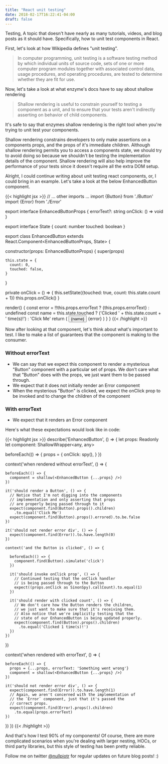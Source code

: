 ```yaml
---
title: "React unit testing"
date: 2018-02-17T16:22:41-04:00
draft: false
---
```


Testing, A topic that doesn't have nearly as many tutorials, videos, and blog
posts as it should have. Specifically, how to unit test components in React.

First, let's look at how Wikipedia defines "unit testing".

> In computer programming, unit testing is a software testing method by which
> individual units of source code, sets of one or more computer program modules
> together with associated control data, usage procedures, and operating
> procedures, are tested to determine whether they are fit for use.

Now, let's take a look at what enzyme's docs have to say about shallow rendering

> Shallow rendering is useful to constrain yourself to testing a component as a
> unit, and to ensure that your tests aren't indirectly asserting on behavior
> of child components.

It's safe to say that enzymes shallow rendering is the right tool when you're
trying to unit test your components.

Shallow rendering constrains developers to only make assertions on a components
props, and the props of it's immediate children. Although shallow rendering
permits you to access a components state, we should try to avoid doing
so because we shouldn't be testing the implementation details of the component.
Shallow rendering will also help improve the performance of your tests since it
doesn't require all the extra DOM setup.

Alright, I could continue writing about unit testing react components, or, I could
bring in an example. Let's take a look at the below EnhancedButton component.

{{< highlight jsx >}}
// ... other imports ...
import {Button} from './Button'
import {Error} from './Error'

export interface EnhancedButtonProps {
  errorText?: string
  onClick: () => void
}

export interface State {
  count: number
  touched: boolean
}

export class EnhancedButton
    extends React.Component<EnhancedButtonProps, State> {

  constructor(props: EnhancedButtonProps) {
    super(props)

    this.state = {
      count: 0,
      touched: false,
    }
  }

  private onClick = () => {
    this.setState({touched: true, count: this.state.count + 1})
    this.props.onClick()
  }

  render() {
    const error = !!this.props.errorText
      ? <Error>{this.props.errorText}</Error>
      : undefined
    const name = this.state.touched
      ? ('Clicked ' + this.state.count + ' time(s)!')
      : 'Click Me'
    return (
      <span>
        <Button
          errored={!!this.props.errorText}
          onClick={this.onClick}
        >
          {name}
        </Button>
        {error}
      </span>
    )
  }
}
{{< /highlight >}}


Now after looking at that component, let's think about what's important to test.
I like to make a list of guarantees that the component is making to the consumer.

### Without errorText
  - We can say that we expect this component to render a mysterious "Button"
  component with a particular set of props. We don't care what that "Button" does
  with the props, we just want them to be passed through.
  - We expect that it does not initially render an Error component
  - When the mysterious "Button" is clicked, we expect the onClick prop to be
    invoked and to change the children of the component

### With errorText
  - We expect that it renders an Error component

Here's what these expectations would look like in code:

{{< highlight jsx >}}
describe('EnhancedButton', () => {
  let props: Readonly<EnhancedButtonProps>
  let component: ShallowWrapper<any, any>

  beforeEach(() => {
    props = {
      onClick: spy(),
    }
  })

  context('when rendered without errorText', () => {

    beforeEach(() => {
      component = shallow(<EnhancedButton {...props} />)
    })

    it('should render a Button', () => {
      // Notice that I'm not digging into the components
      // implementation and only asserting that props
      // are properly being passed through to it
      expect(component.find(Button).props().children)
        .to.equal('Click Me')
      expect(component.find(Button).props().errored).to.be.false
    })

    it('should not render error div', () => {
      expect(component.find(Error)).to.have.length(0)
    })

    context('and the Button is clicked', () => {

      beforeEach(() => {
        component.find(Button).simulate('click')
      })

      it('should invoke onClick prop', () => {
        // Continued testing that the onClick handler
        // is being passed through to the Button
        expect((props.onClick as SinonSpy).callCount).to.equal(1)
      })

      it('should render with clicked count', () => {
        // We don't care how the Button renders the children,
        // we just want to make sure that it's receiving them.
        // Also notice that we're implicitly testing that the
        // state of our EnhancedButton is being updated properly.
        expect(component.find(Button).props().children)
          .to.equal('Clicked 1 time(s)!')
      })
    })
  })

  context('when rendered with errorText', () => {

    beforeEach(() => {
      props = {...props, errorText: 'Something went wrong'}
      component = shallow(<EnhancedButton {...props} />)
    })

    it('should not render error div', () => {
      expect(component.find(Error)).to.have.length(1)
      // Again, we aren't concerned with the implementation of
      // the `Error` component, just that it's passed the
      // correct props.
      expect(component.find(Error).props().children)
        .to.equal(props.errorText)
    })
  })
})
{{< /highlight >}}

And that's how I test 90% of my components! Of course, there are more complicated
scenarios when you're dealing with larger nesting, HOCs, or third party libraries,
but this style of testing has been pretty reliable.

Follow me on twitter [@nullpiotr](http://www.twitter.com/nullpiotr) for regular updates
on future blog posts! :)
